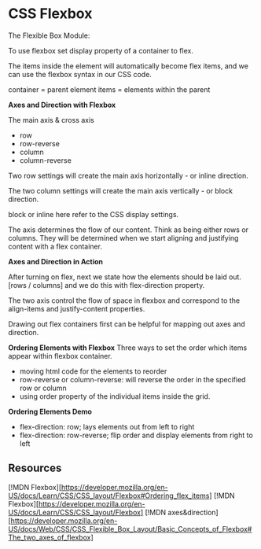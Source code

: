 # CSS Flexbox

The Flexible Box Module:

To use flexbox set display property of a container to flex.

The items inside the element will automatically become flex items, and we can use the flexbox syntax in our CSS code.

container = parent element
items = elements within the parent

**Axes and Direction with Flexbox**

The main axis & cross axis
- row
- row-reverse
- column
- column-reverse

Two row settings will create the main axis horizontally - or inline direction.

The two column settings will create the main axis vertically - or block direction. 

block or inline here refer to the CSS display settings.

The axis determines the flow of our content. Think as being either rows or columns. They will be determined when we start aligning and justifying content with a flex container.

**Axes and Direction in Action**

After turning on flex, next we state how the elements should be laid out. [rows / columns] and we do this with flex-direction property.

The two axis control the flow of space in flexbox and correspond to the align-items and justify-content properties.

Drawing out flex containers first can be helpful for mapping out axes and direction.

**Ordering Elements with Flexbox**
Three ways to set the order which items appear within flexbox container. 

- moving html code for the elements to reorder
- row-reverse or column-reverse: will reverse the order in the specified row or column
- using order property of the individual items inside the grid.

**Ordering Elements Demo**
- flex-direction: row; lays elements out from left to right
- flex-direction: row-reverse; flip order and display elements from right to left


## Resources
[!MDN Flexbox][https://developer.mozilla.org/en-US/docs/Learn/CSS/CSS_layout/Flexbox#Ordering_flex_items]
[!MDN Flexbox][https://developer.mozilla.org/en-US/docs/Learn/CSS/CSS_layout/Flexbox]
[!MDN axes&direction][https://developer.mozilla.org/en-US/docs/Web/CSS/CSS_Flexible_Box_Layout/Basic_Concepts_of_Flexbox#The_two_axes_of_flexbox]